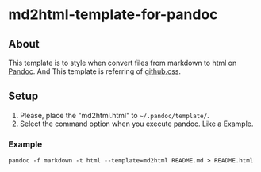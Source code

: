 # md2html-template-for-pandoc

## About

This template is to style when convert files from markdown to html on [Pandoc](http://pandoc.org/index.html).
And This template is referring of [github.css](https://gist.github.com/andyferra/2554919).

## Setup

1. Please, place the "md2html.html" to `~/.pandoc/template/`.
2. Select the command option when you execute pandoc. Like a Example.

### Example

```
pandoc -f markdown -t html --template=md2html README.md > README.html
```
